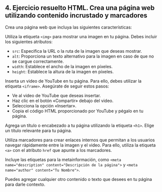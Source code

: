 4\. Ejercicio resuelto HTML. Crea una página web utilizando contenido incrustado y marcadores
---------------------------------------------------------------------------------------------

Crea una página web que incluya las siguientes características:

Utiliza la etiqueta `<img>` para mostrar una imagen en tu página. Debes incluir los siguientes atributos:

*   `src`: Especifica la URL o la ruta de la imagen que deseas mostrar.
*   `alt`: Proporciona un texto alternativo para la imagen en caso de que no se cargue correctamente.
*   `width`: Establece el ancho de la imagen en píxeles.
*   `height`: Establece la altura de la imagen en píxeles.

Inserta un video de YouTube en tu página. Para ello, debes utilizar la etiqueta `<iframe>`. Asegúrate de seguir estos pasos:

*   Ve al video de YouTube que deseas insertar.
*   Haz clic en el botón «Compartir» debajo del video.
*   Selecciona la opción «Insertar».
*   Copia el código HTML proporcionado por YouTube y pégalo en tu página.

Agrega un título o encabezado a tu página utilizando la etiqueta `<h1>`. Elige un título relevante para tu página.

Utiliza marcadores para crear enlaces internos que permitan a los usuarios navegar rápidamente entre la imagen y el video. Para ello, utiliza la etiqueta `<a>` con el atributo `href` que apunte a los marcadores.

Incluye las etiquetas para la metainformación, como `<meta name="description" content="Descripción de la página">` y `<meta name="author" content="Tu Nombre">`.

Puedes agregar cualquier otro contenido o texto que desees en tu página para darle contexto.
